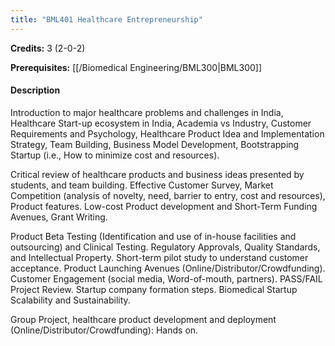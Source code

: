 ```yaml
---
title: "BML401 Healthcare Entrepreneurship"
---
```

**Credits:** 3 (2-0-2)

**Prerequisites:** [[/Biomedical Engineering/BML300|BML300]]

#### Description
Introduction to major healthcare problems and challenges in India, Healthcare Start-up ecosystem in India, Academia vs Industry, Customer Requirements and Psychology, Healthcare Product Idea and Implementation Strategy, Team Building, Business Model Development, Bootstrapping Startup (i.e., How to minimize cost and resources).

Critical review of healthcare products and business ideas presented by students, and team building. Effective Customer Survey, Market Competition (analysis of novelty, need, barrier to entry, cost and resources), Product features. Low-cost Product development and Short-Term Funding Avenues, Grant Writing.

Product Beta Testing (Identification and use of in-house facilities and outsourcing) and Clinical Testing. Regulatory Approvals, Quality Standards, and Intellectual Property. Short-term pilot study to understand customer acceptance. Product Launching Avenues (Online/Distributor/Crowdfunding). Customer Engagement (social media, Word-of-mouth, partners). PASS/FAIL Project Review. Startup company formation steps. Biomedical Startup Scalability and Sustainability.

Group Project, healthcare product development and deployment (Online/Distributor/Crowdfunding): Hands on.